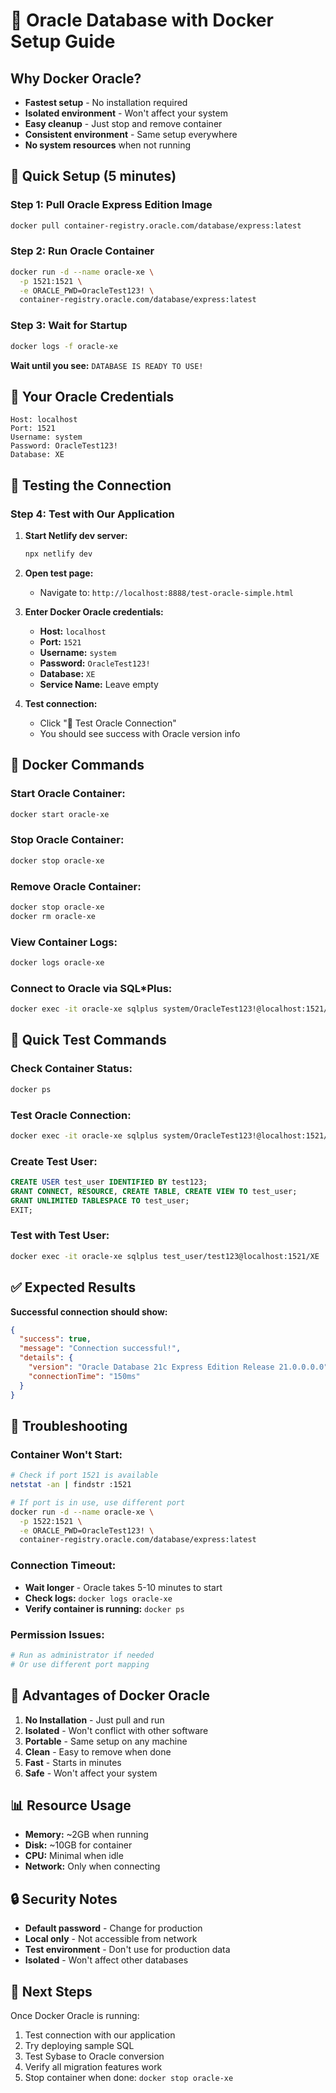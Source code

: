 # 🐳 Oracle Database with Docker Setup Guide

## **Why Docker Oracle?**
- **Fastest setup** - No installation required
- **Isolated environment** - Won't affect your system
- **Easy cleanup** - Just stop and remove container
- **Consistent environment** - Same setup everywhere
- **No system resources** when not running

## **🚀 Quick Setup (5 minutes)**

### **Step 1: Pull Oracle Express Edition Image**
```bash
docker pull container-registry.oracle.com/database/express:latest
```

### **Step 2: Run Oracle Container**
```bash
docker run -d --name oracle-xe \
  -p 1521:1521 \
  -e ORACLE_PWD=OracleTest123! \
  container-registry.oracle.com/database/express:latest
```

### **Step 3: Wait for Startup**
```bash
docker logs -f oracle-xe
```
**Wait until you see:** `DATABASE IS READY TO USE!`

## **🔗 Your Oracle Credentials**

```
Host: localhost
Port: 1521
Username: system
Password: OracleTest123!
Database: XE
```

## **🧪 Testing the Connection**

### **Step 4: Test with Our Application**
1. **Start Netlify dev server:**
   ```bash
   npx netlify dev
   ```

2. **Open test page:**
   - Navigate to: `http://localhost:8888/test-oracle-simple.html`

3. **Enter Docker Oracle credentials:**
   - **Host:** `localhost`
   - **Port:** `1521`
   - **Username:** `system`
   - **Password:** `OracleTest123!`
   - **Database:** `XE`
   - **Service Name:** Leave empty

4. **Test connection:**
   - Click "🔗 Test Oracle Connection"
   - You should see success with Oracle version info

## **🔧 Docker Commands**

### **Start Oracle Container:**
```bash
docker start oracle-xe
```

### **Stop Oracle Container:**
```bash
docker stop oracle-xe
```

### **Remove Oracle Container:**
```bash
docker stop oracle-xe
docker rm oracle-xe
```

### **View Container Logs:**
```bash
docker logs oracle-xe
```

### **Connect to Oracle via SQL*Plus:**
```bash
docker exec -it oracle-xe sqlplus system/OracleTest123!@localhost:1521/XE
```

## **🎯 Quick Test Commands**

### **Check Container Status:**
```bash
docker ps
```

### **Test Oracle Connection:**
```bash
docker exec -it oracle-xe sqlplus system/OracleTest123!@localhost:1521/XE
```

### **Create Test User:**
```sql
CREATE USER test_user IDENTIFIED BY test123;
GRANT CONNECT, RESOURCE, CREATE TABLE, CREATE VIEW TO test_user;
GRANT UNLIMITED TABLESPACE TO test_user;
EXIT;
```

### **Test with Test User:**
```bash
docker exec -it oracle-xe sqlplus test_user/test123@localhost:1521/XE
```

## **✅ Expected Results**

**Successful connection should show:**
```json
{
  "success": true,
  "message": "Connection successful!",
  "details": {
    "version": "Oracle Database 21c Express Edition Release 21.0.0.0.0",
    "connectionTime": "150ms"
  }
}
```

## **🔧 Troubleshooting**

### **Container Won't Start:**
```bash
# Check if port 1521 is available
netstat -an | findstr :1521

# If port is in use, use different port
docker run -d --name oracle-xe \
  -p 1522:1521 \
  -e ORACLE_PWD=OracleTest123! \
  container-registry.oracle.com/database/express:latest
```

### **Connection Timeout:**
- **Wait longer** - Oracle takes 5-10 minutes to start
- **Check logs:** `docker logs oracle-xe`
- **Verify container is running:** `docker ps`

### **Permission Issues:**
```bash
# Run as administrator if needed
# Or use different port mapping
```

## **🎯 Advantages of Docker Oracle**

1. **No Installation** - Just pull and run
2. **Isolated** - Won't conflict with other software
3. **Portable** - Same setup on any machine
4. **Clean** - Easy to remove when done
5. **Fast** - Starts in minutes
6. **Safe** - Won't affect your system

## **📊 Resource Usage**

- **Memory:** ~2GB when running
- **Disk:** ~10GB for container
- **CPU:** Minimal when idle
- **Network:** Only when connecting

## **🔒 Security Notes**

- **Default password** - Change for production
- **Local only** - Not accessible from network
- **Test environment** - Don't use for production data
- **Isolated** - Won't affect other databases

## **🎯 Next Steps**

Once Docker Oracle is running:
1. Test connection with our application
2. Try deploying sample SQL
3. Test Sybase to Oracle conversion
4. Verify all migration features work
5. Stop container when done: `docker stop oracle-xe` 